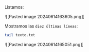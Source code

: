 
Listamos:

![[Pasted image 20240614163605.png]]

Mostramos las ``diez últimas líneas``:

```Bash
tail texto.txt
```

![[Pasted image 20240614165051.png]]